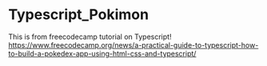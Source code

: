 # Typescript_Pokimon
This is from freecodecamp tutorial on Typescript!
https://www.freecodecamp.org/news/a-practical-guide-to-typescript-how-to-build-a-pokedex-app-using-html-css-and-typescript/